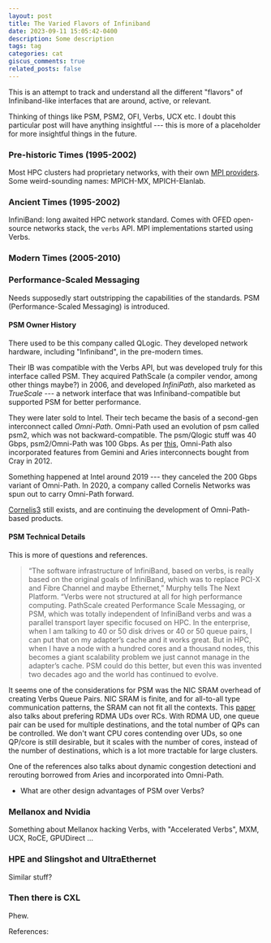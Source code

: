 ```yaml
---
layout: post
title: The Varied Flavors of Infiniband
date: 2023-09-11 15:05:42-0400
description: Some description
tags: tag
categories: cat
giscus_comments: true
related_posts: false
---
```


This is an attempt to track and understand all the different "flavors" of Infiniband-like interfaces that are around, active, or relevant.

Thinking of things like PSM, PSM2, OFI, Verbs, UCX etc. I doubt this particular post will have anything insightful --- this is more of a placeholder for more insightful things in the future.

### Pre-historic Times (1995-2002)

Most HPC clusters had proprietary networks, with their own [MPI providers][1]. Some weird-sounding names: MPICH-MX, MPICH-Elanlab.

### Ancient Times (1995-2002)

InfiniBand: long awaited HPC network standard. Comes with OFED open-source networks stack, the `verbs` API. MPI implementations started using Verbs.

### Modern Times (2005-2010)

### Performance-Scaled Messaging

Needs supposedly start outstripping the capabilities of the standards. PSM (Performance-Scaled Messaging) is introduced.

#### PSM Owner History

There used to be this company called QLogic. They developed network hardware, including "Infiniband", in the pre-modern times.

Their IB was compatible with the Verbs API, but was developed truly for this interface called PSM. They acquired PathScale (a compiler vendor, among other things maybe?) in 2006, and developed _InfiniPath_, also marketed as _TrueScale_ --- a network interface that was Infiniband-compatible but supported PSM for better performance.

They were later sold to Intel. Their tech became the basis of a second-gen interconnect called _Omni-Path_. Omni-Path used an evolution of psm called psm2, which was not backward-compatible. The psm/Qlogic stuff was 40 Gbps, psm2/Omni-Path was 100 Gbps. As per [this][3], Omni-Path also incorporated features from Gemini and Aries interconnects bought from Cray in 2012.

Something happened at Intel around 2019 --- they canceled the 200 Gbps variant of Omni-Path. In 2020, a company called Cornelis Networks was spun out to carry Omni-Path forward.

[Cornelis][2][3] still exists, and are continuing the development of Omni-Path-based products.


#### PSM Technical Details

This is more of questions and references.

> “The software infrastructure of InfiniBand, based on verbs, is really based on the original goals of InfiniBand, which was to replace PCI-X and Fibre Channel and maybe Ethernet,” Murphy tells The Next Platform. “Verbs were not structured at all for high performance computing. PathScale created Performance Scale Messaging, or PSM, which was totally independent of InfiniBand verbs and was a parallel transport layer specific focused on HPC. In the enterprise, when I am talking to 40 or 50 disk drives or 40 or 50 queue pairs, I can put that on my adapter’s cache and it works great. But in HPC, when I have a node with a hundred cores and a thousand nodes, this becomes a giant scalability problem we just cannot manage in the adapter’s cache. PSM could do this better, but even this was invented two decades ago and the world has continued to evolve.

It seems one of the considerations for PSM was the NIC SRAM overhead of creating Verbs Queue Pairs. NIC SRAM is finite, and for all-to-all type communication patterns, the SRAM can not fit all the contexts. This [paper](https://www.usenix.org/system/files/conference/osdi16/osdi16-kalia.pdf) also talks about prefering RDMA UDs over RCs. With RDMA UD, one queue pair can be used for multiple destinations, and the total number of QPs can be controlled. We don't want CPU cores contending over UDs, so one QP/core is still desirable, but it scales with the number of cores, instead of the number of destinations, which is a lot more tractable for large clusters.

One of the references also talks about dynamic congestion detectioni and rerouting borrowed from Aries and incorporated into Omni-Path.


- What are other design advantages of PSM over Verbs?

### Mellanox and Nvidia

Something about Mellanox hacking Verbs, with "Accelerated Verbs", MXM, UCX, RoCE, GPUDirect ...

### HPE and Slingshot and UltraEthernet

Similar stuff?

### Then there is CXL

Phew.

References:

[1]: https://agullo-teach.gitlabpages.inria.fr/school/school2019/slides/mpi.pdf
[2]: https://www.nextplatform.com/2021/07/09/a-third-dialect-of-infiniband-in-the-works-again/
[3]: https://www.nextplatform.com/2023/08/24/cornelis-unveils-ambitious-omni-path-interconnect-roadmap/
